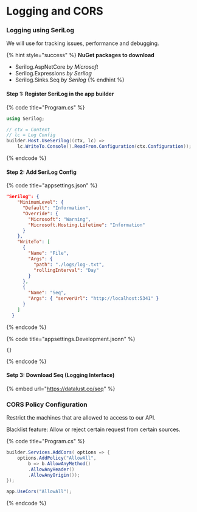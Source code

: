 # Logging and CORS

### Logging using SeriLog

We will use for tracking issues, performance and debugging.

{% hint style="success" %}
**NuGet packages to download**

* Serilog.AspNetCore _by Microsoft_
* Serilog.Expressions _by Serilog_
* Serilog.Sinks.Seq _by Serilog_
{% endhint %}

#### Step 1: Register SeriLog in the app builder

{% code title="Program.cs" %}
```csharp
using Serilog;

// ctx = Context
// lc = Log Config
builder.Host.UseSerilog((ctx, lc) => 
    lc.WriteTo.Console().ReadFrom.Configuration(ctx.Configuration));
```
{% endcode %}

#### Step 2: Add SeriLog Config

{% code title="appsettings.json" %}
```json
"Serilog": {
    "MinimumLevel": {
      "Default": "Information",
      "Override": {
        "Microsoft": "Warning",
        "Microsoft.Hosting.Lifetime": "Information"
      }
    },
    "WriteTo": [
      {
        "Name": "File",
        "Args": {
          "path": "./logs/log-.txt",
          "rollingInterval": "Day"
        }
      },
      {
        "Name": "Seq",
        "Args": { "serverUrl": "http://localhost:5341" }
      }
    ]
  }
```
{% endcode %}

{% code title="appsettings.Development.jsonn" %}
```
{}
```
{% endcode %}

#### Setp 3: Download Seq (Logging Interface)

{% embed url="https://datalust.co/seq" %}

### CORS Policy Configuration

Restrict the machines that are allowed to access to our API.

Blacklist feature: Allow or reject certain request from certain sources.

{% code title="Program.cs" %}
```csharp
builder.Services.AddCors( options => {
    options.AddPolicy("AllowAll", 
        b => b.AllowAnyMethod()
        .AllowAnyHeader()
        .AllowAnyOrigin());
});

app.UseCors("AllowAll");
```
{% endcode %}
